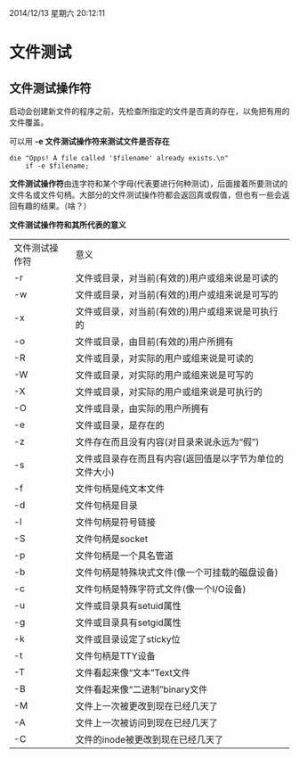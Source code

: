 2014/12/13 星期六 20:12:11 

# 文件测试 #

## 文件测试操作符 ##

启动会创建新文件的程序之前，先检查所指定的文件是否真的存在，以免把有用的文件覆盖。  

可以用 **-e 文件测试操作符来测试文件是否存在**  

    die "Opps! A file called '$filename' already exists.\n"
		if -e $filename;

**文件测试操作符**由连字符和某个字母(代表要进行何种测试)，后面接着所要测试的文件名或文件句柄。大部分的文件测试操作符都会返回真或假值，但也有一些会返回有趣的结果。（啥？） 

**文件测试操作符和其所代表的意义**  
<table>
	<tr>
		<td>文件测试操作符</td>
		<td>意义</td>
	</tr>
	<tr>
		<td>-r</td>
		<td>文件或目录，对当前(有效的)用户或组来说是可读的</td>
	</tr>
	<tr>
		<td>-w</td>
		<td>文件或目录，对当前(有效的)用户或组来说是可写的</td>
	</tr>
	<tr>
		<td>-x</td>
		<td>文件或目录，对当前(有效的)用户或组来说是可执行的</td>
	</tr>
	<tr>
		<td>-o</td>
		<td>文件或目录，由目前(有效的)用户所拥有</td>
	</tr>
	<tr>
		<td>-R</td>
		<td>文件或目录，对实际的用户或组来说是可读的</td>
	</tr>
	<tr>
		<td>-W</td>
		<td>文件或目录，对实际的用户或组来说是可写的</td>
	</tr>
	<tr>
		<td>-X</td>
		<td>文件或目录，对实际的用户或组来说是可执行的</td>
	</tr>
	<tr>
		<td>-O</td>
		<td>文件或目录，由实际的用户所拥有</td>
	</tr>
	<tr>
		<td>-e</td>
		<td>文件或目录，是存在的</td>
	</tr>
	<tr>
		<td>-z</td>
		<td>文件存在而且没有内容(对目录来说永远为“假”)</td>
	</tr>
	<tr>
		<td>-s</td>
		<td>文件或目录存在而且有内容(返回值是以字节为单位的文件大小)</td>
	</tr>
	<tr>
		<td>-f</td>
		<td>文件句柄是纯文本文件</td>
	</tr>
	<tr>
		<td>-d</td>
		<td>文件句柄是目录</td>
	</tr>
	<tr>
		<td>-l</td>
		<td>文件句柄是符号链接</td>
	</tr>
	<tr>
		<td>-S</td>
		<td>文件句柄是socket</td>
	</tr>
	<tr>
		<td>-p</td>
		<td>文件句柄是一个具名管道</td>
	</tr>
	<tr>
		<td>-b</td>
		<td>文件句柄是特殊块式文件(像一个可挂载的磁盘设备)</td>
	</tr>
	<tr>
		<td>-c</td>
		<td>文件句柄是特殊字符式文件(像一个I/O设备)</td>
	</tr>
	<tr>
		<td>-u</td>
		<td>文件或目录具有setuid属性</td>
	</tr>
	<tr>
		<td>-g</td>
		<td>文件或目录具有setgid属性</td>
	</tr>
	<tr>
		<td>-k</td>
		<td>文件或目录设定了sticky位</td>
	</tr>
	<tr>
		<td>-t</td>
		<td>文件句柄是TTY设备</td>
	</tr>
	<tr>
		<td>-T</td>
		<td>文件看起来像“文本”Text文件</td>
	</tr>
	<tr>
		<td>-B</td>
		<td>文件看起来像“二进制”binary文件</td>
	</tr>
	<tr>
		<td>-M</td>
		<td>文件上一次被更改到现在已经几天了</td>
	</tr>
	<tr>
		<td>-A</td>
		<td>文件上一次被访问到现在已经几天了</td>
	</tr>
	<tr>
		<td>-C</td>
		<td>文件的inode被更改到现在已经几天了</td>
	</tr>
</table>